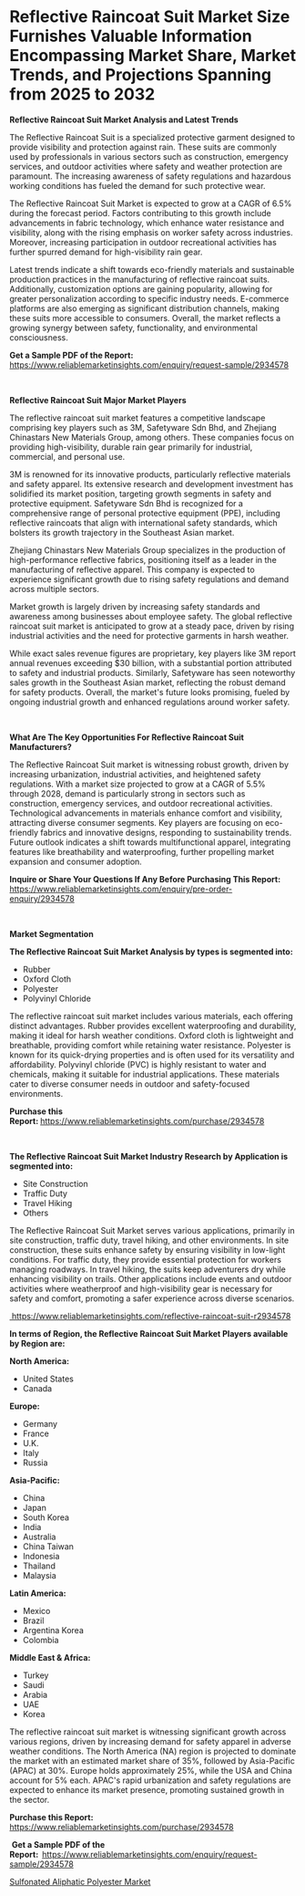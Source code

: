 <p><h1>Reflective Raincoat Suit Market Size Furnishes Valuable Information Encompassing Market Share, Market Trends, and Projections Spanning from 2025 to 2032</h1></p><p><strong>Reflective Raincoat Suit Market Analysis and Latest Trends</strong></p>
<p><p>The Reflective Raincoat Suit is a specialized protective garment designed to provide visibility and protection against rain. These suits are commonly used by professionals in various sectors such as construction, emergency services, and outdoor activities where safety and weather protection are paramount. The increasing awareness of safety regulations and hazardous working conditions has fueled the demand for such protective wear.</p><p>The Reflective Raincoat Suit Market is expected to grow at a CAGR of 6.5% during the forecast period. Factors contributing to this growth include advancements in fabric technology, which enhance water resistance and visibility, along with the rising emphasis on worker safety across industries. Moreover, increasing participation in outdoor recreational activities has further spurred demand for high-visibility rain gear.</p><p>Latest trends indicate a shift towards eco-friendly materials and sustainable production practices in the manufacturing of reflective raincoat suits. Additionally, customization options are gaining popularity, allowing for greater personalization according to specific industry needs. E-commerce platforms are also emerging as significant distribution channels, making these suits more accessible to consumers. Overall, the market reflects a growing synergy between safety, functionality, and environmental consciousness.</p></p>
<p><strong>Get a Sample PDF of the Report:&nbsp;</strong> <a href="https://www.reliablemarketinsights.com/enquiry/request-sample/2934578?utm_campaign=3261&utm_medium=2&utm_source=Github&utm_content=ia&utm_term=13032025&utm_id=reflective-raincoat-suit">https://www.reliablemarketinsights.com/enquiry/request-sample/2934578</a></p>
<p>&nbsp;</p>
<p><strong>Reflective Raincoat Suit Major Market Players</strong></p>
<p><p>The reflective raincoat suit market features a competitive landscape comprising key players such as 3M, Safetyware Sdn Bhd, and Zhejiang Chinastars New Materials Group, among others. These companies focus on providing high-visibility, durable rain gear primarily for industrial, commercial, and personal use.</p><p>3M is renowned for its innovative products, particularly reflective materials and safety apparel. Its extensive research and development investment has solidified its market position, targeting growth segments in safety and protective equipment. Safetyware Sdn Bhd is recognized for a comprehensive range of personal protective equipment (PPE), including reflective raincoats that align with international safety standards, which bolsters its growth trajectory in the Southeast Asian market.</p><p>Zhejiang Chinastars New Materials Group specializes in the production of high-performance reflective fabrics, positioning itself as a leader in the manufacturing of reflective apparel. This company is expected to experience significant growth due to rising safety regulations and demand across multiple sectors.</p><p>Market growth is largely driven by increasing safety standards and awareness among businesses about employee safety. The global reflective raincoat suit market is anticipated to grow at a steady pace, driven by rising industrial activities and the need for protective garments in harsh weather.</p><p>While exact sales revenue figures are proprietary, key players like 3M report annual revenues exceeding $30 billion, with a substantial portion attributed to safety and industrial products. Similarly, Safetyware has seen noteworthy sales growth in the Southeast Asian market, reflecting the robust demand for safety products. Overall, the market's future looks promising, fueled by ongoing industrial growth and enhanced regulations around worker safety.</p></p>
<p>&nbsp;</p>
<p><strong>What Are The Key Opportunities For Reflective Raincoat Suit Manufacturers?</strong></p>
<p><p>The Reflective Raincoat Suit market is witnessing robust growth, driven by increasing urbanization, industrial activities, and heightened safety regulations. With a market size projected to grow at a CAGR of 5.5% through 2028, demand is particularly strong in sectors such as construction, emergency services, and outdoor recreational activities. Technological advancements in materials enhance comfort and visibility, attracting diverse consumer segments. Key players are focusing on eco-friendly fabrics and innovative designs, responding to sustainability trends. Future outlook indicates a shift towards multifunctional apparel, integrating features like breathability and waterproofing, further propelling market expansion and consumer adoption.</p></p>
<p><strong>Inquire or Share Your Questions If Any Before Purchasing This Report:</strong> <a href="https://www.reliablemarketinsights.com/enquiry/pre-order-enquiry/2934578?utm_campaign=3261&utm_medium=2&utm_source=Github&utm_content=ia&utm_term=13032025&utm_id=reflective-raincoat-suit">https://www.reliablemarketinsights.com/enquiry/pre-order-enquiry/2934578</a></p>
<p>&nbsp;</p>
<p><strong>Market Segmentation</strong></p>
<p><strong>The Reflective Raincoat Suit Market Analysis by types is segmented into:</strong></p>
<p><ul><li>Rubber</li><li>Oxford Cloth</li><li>Polyester</li><li>Polyvinyl Chloride</li></ul></p>
<p><p>The reflective raincoat suit market includes various materials, each offering distinct advantages. Rubber provides excellent waterproofing and durability, making it ideal for harsh weather conditions. Oxford cloth is lightweight and breathable, providing comfort while retaining water resistance. Polyester is known for its quick-drying properties and is often used for its versatility and affordability. Polyvinyl chloride (PVC) is highly resistant to water and chemicals, making it suitable for industrial applications. These materials cater to diverse consumer needs in outdoor and safety-focused environments.</p></p>
<p><strong>Purchase this Report:&nbsp;</strong><a href="https://www.reliablemarketinsights.com/purchase/2934578?utm_campaign=3261&utm_medium=2&utm_source=Github&utm_content=ia&utm_term=13032025&utm_id=reflective-raincoat-suit">https://www.reliablemarketinsights.com/purchase/2934578</a></p>
<p>&nbsp;</p>
<p><strong>The Reflective Raincoat Suit Market Industry Research by Application is segmented into:</strong></p>
<p><ul><li>Site Construction</li><li>Traffic Duty</li><li>Travel Hiking</li><li>Others</li></ul></p>
<p><p>The Reflective Raincoat Suit Market serves various applications, primarily in site construction, traffic duty, travel hiking, and other environments. In site construction, these suits enhance safety by ensuring visibility in low-light conditions. For traffic duty, they provide essential protection for workers managing roadways. In travel hiking, the suits keep adventurers dry while enhancing visibility on trails. Other applications include events and outdoor activities where weatherproof and high-visibility gear is necessary for safety and comfort, promoting a safer experience across diverse scenarios.</p></p>
<p><a href="https://www.reliablemarketinsights.com/reflective-raincoat-suit-r2934578?utm_campaign=3261&utm_medium=2&utm_source=Github&utm_content=ia&utm_term=13032025&utm_id=reflective-raincoat-suit">&nbsp;https://www.reliablemarketinsights.com/reflective-raincoat-suit-r2934578</a></p>
<p><strong>In terms of Region, the Reflective Raincoat Suit Market Players available by Region are:</strong></p>
<p>
    <p> <strong> North America: </strong>
        <ul>
            <li>United States</li>
            <li>Canada</li>
        </ul>
        </p> 
    <p> <strong> Europe: </strong>
        <ul>
            <li>Germany</li>
            <li>France</li>
            <li>U.K.</li>
            <li>Italy</li>
            <li>Russia</li>
        </ul>
        </p> 
    <p> <strong> Asia-Pacific: </strong>
        <ul>
            <li>China</li>
            <li>Japan</li>
            <li>South Korea</li>
            <li>India</li>
            <li>Australia</li>
            <li>China Taiwan</li>
            <li>Indonesia</li>
            <li>Thailand</li>
            <li>Malaysia</li>
        </ul>
        </p> 
    <p> <strong> Latin America: </strong>
        <ul>
            <li>Mexico</li>
            <li>Brazil</li>
            <li>Argentina Korea</li>
            <li>Colombia</li>
        </ul>
        </p> 
    <p> <strong> Middle East & Africa: </strong>
        <ul>
            <li>Turkey</li>
            <li>Saudi</li>
            <li>Arabia</li>
            <li>UAE</li>
            <li>Korea</li>
        </ul>
    </p>
    </p>
<p><p>The reflective raincoat suit market is witnessing significant growth across various regions, driven by increasing demand for safety apparel in adverse weather conditions. The North America (NA) region is projected to dominate the market with an estimated market share of 35%, followed by Asia-Pacific (APAC) at 30%. Europe holds approximately 25%, while the USA and China account for 5% each. APAC's rapid urbanization and safety regulations are expected to enhance its market presence, promoting sustained growth in the sector.</p></p>
<p><strong>Purchase this Report: </strong><a href="https://www.reliablemarketinsights.com/purchase/2934578?utm_campaign=3261&utm_medium=2&utm_source=Github&utm_content=ia&utm_term=13032025&utm_id=reflective-raincoat-suit">https://www.reliablemarketinsights.com/purchase/2934578</a></p>
<p>&nbsp;<strong>Get a Sample PDF of the Report:&nbsp;&nbsp;</strong><a href="https://www.reliablemarketinsights.com/enquiry/request-sample/2934578?utm_campaign=3261&utm_medium=2&utm_source=Github&utm_content=ia&utm_term=13032025&utm_id=reflective-raincoat-suit">https://www.reliablemarketinsights.com/enquiry/request-sample/2934578</a></p>
<p><strong></strong></p>
<p><p><a href="https://github.com/spoorsusama/Market-Research-Report-List-1/blob/main/sulfonated-aliphatic-polyester-market.md?utm_campaign=3261&utm_medium=2&utm_source=Github&utm_content=ia&utm_term=13032025&utm_id=reflective-raincoat-suit">Sulfonated Aliphatic Polyester Market</a></p></p>